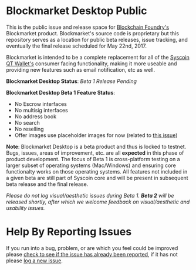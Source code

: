 # Blockmarket Desktop Public

This is the public issue and release space for [Blockchain Foundry's](http://blockchainfoundry.co) Blockmarket product. Blockmarket's source code is proprietary but this repository serves as a location for public beta releases, issue tracking, and eventually the final release scheduled for May 22nd, 2017. 

Blockmarket is intended to be a complete replacement for all of the [Syscoin QT Wallet's](http://syscoin.org) consumer facing functionality, making it more useable and providing new features such as email notification, etc as well.

**Blockmarket Desktop Status**: *Beta 1 Release Pending*

**Blockmarket Desktop Beta 1 Feature Status**: 
* No Escrow interfaces
* No multisig interfaces
* No address book
* No search
* No reselling
* Offer images use placeholder images for now (related to [this issue](https://github.com/syscoin/blockmarket-desktop-public/issues/19))

**Note**: Blockmarket Desktop is a beta product and thus is locked to testnet. Bugs, issues, areas of improvement, etc. are all **expected** in this phase of product development. The focus of Beta 1 is cross-platform testing on a larger subset of operating systems (Mac/Windows) and ensuring core functionalty works on those operating systems. All features not included in a given beta are still part of Syscoin core and will be present in subsequent beta release and the final release.

*Please do not log visual/aesthetic issues during Beta 1. **Beta 2** will be released shortly, after which we welcome feedback on visual/aesthetic and usability issues.*

# Help By Reporting Issues
If you run into a bug, problem, or are which you feel could be improved please [check to see if the issue has already been reported](https://github.com/syscoin/blockmarket-desktop-public/issues), if it has not please [log a new issue](https://github.com/syscoin/blockmarket-desktop-public/issues/new).
